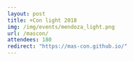 ```yaml
---
layout: post
title: +Con light 2018
img: /img/events/mendoza_light.png
url: /mascon/
attendees: 180
redirect: "https://mas-con.github.io/"
---
```


